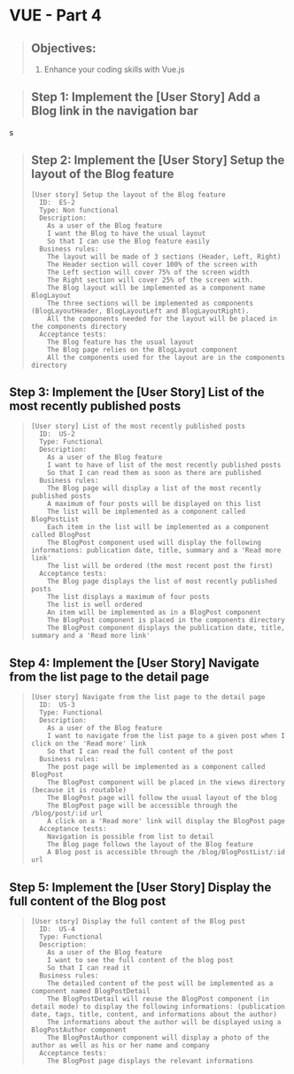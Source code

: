 # VUE - Part 4
> ## Objectives:
> 
> 1. Enhance your coding skills with Vue.js

> ## Step 1: Implement the [User Story] Add a Blog link in the navigation bar
> 
s
> ## Step 2: Implement the [User Story] Setup the layout of the Blog feature
> 
>     [User story] Setup the layout of the Blog feature
>       ID:  ES-2 
>       Type: Non functional     
>       Description:      
>         As a user of the Blog feature    
>         I want the Blog to have the usual layout 
>         So that I can use the Blog feature easily
>       Business rules: 
>         The layout will be made of 3 sections (Header, Left, Right) 
>         The Header section will cover 100% of the screen with
>         The Left section will cover 75% of the screen width
>         The Right section will cover 25% of the screen with.
>         The Blog layout will be implemented as a component name BlogLayout
>         The three sections will be implemented as components (BlogLayoutHeader, BlogLayoutLeft and BlogLayoutRight). 
>         All the components needed for the layout will be placed in the components directory
>       Acceptance tests:  
>         The Blog feature has the usual layout
>         The Blog page relies on the BlogLayout component
>         All the components used for the layout are in the components directory

## Step 3: Implement the [User Story] List of the most recently published posts 
> 
>     [User story] List of the most recently published posts 
>       ID:  US-2 
>       Type: Functional     
>       Description:      
>         As a user of the Blog feature    
>         I want to have of list of the most recently published posts
>         So that I can read them as soon as there are published
>       Business rules: 
>         The Blog page will display a list of the most recently published posts 
>         A maximum of four posts will be displayed on this list
>         The list will be implemented as a component called BlogPostList
>         Each item in the list will be implemented as a component called BlogPost
>         The BlogPost component used will display the following informations: publication date, title, summary and a 'Read more link'
>         The list will be ordered (the most recent post the first)
>       Acceptance tests:  
>         The Blog page displays the list of most recently published posts
>         The list displays a maximum of four posts
>         The list is well ordered
>         An item will be implemented as in a BlogPost component
>         The BlogPost component is placed in the components directory
>         The BlogPost component displays the publication date, title, summary and a 'Read more link'

## Step 4: Implement the [User Story] Navigate from the list page to the detail page 
> 
>     [User story] Navigate from the list page to the detail page
>       ID:  US-3 
>       Type: Functional     
>       Description:      
>         As a user of the Blog feature    
>         I want to navigate from the list page to a given post when I click on the 'Read more' link
>         So that I can read the full content of the post
>       Business rules: 
>         The post page will be implemented as a component called BlogPost
>         The BlogPost component will be placed in the views directory (because it is routable)
>         The BlogPost page will follow the usual layout of the blog
>         The BlogPost page will be accessible through the /blog/post/:id url
>         A click on a 'Read more' link will display the BlogPost page
>       Acceptance tests:  
>         Navigation is possible from list to detail 
>         The Blog page follows the layout of the Blog feature
>         A Blog post is accessible through the /blog/BlogPostList/:id url


## Step 5: Implement the [User Story] Display the full content of the Blog post 
> 
>     [User story] Display the full content of the Blog post
>       ID:  US-4 
>       Type: Functional     
>       Description:      
>         As a user of the Blog feature    
>         I want to see the full content of the blog post
>         So that I can read it
>       Business rules: 
>         The detailed content of the post will be implemented as a component named BlogPostDetail
>         The BlogPostDetail will reuse the BlogPost component (in detail mode) to display the following informations: (publication date, tags, title, content, and informations about the author)
>         The informations about the author will be displayed using a BlogPostAuthor component
>         The BlogPostAuthor component will display a photo of the author as well as his or her name and company
>       Acceptance tests:  
>         The BlogPost page displays the relevant informations



